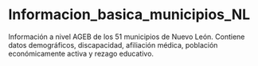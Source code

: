 # Informacion_basica_municipios_NL
Información a nivel AGEB de los 51 municipios de Nuevo León. Contiene datos demográficos, discapacidad, afiliación médica, población económicamente activa y rezago educativo.
